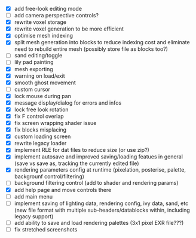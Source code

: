 - [x] add free-look editing mode
- [ ] add camera perspective controls?
- [x] rewrite voxel storage
- [x] rewrite voxel generation to be more efficient
- [x] optimise mesh indexing
- [x] split mesh generation into blocks to reduce indexing cost and eliminate need to rebuild entire mesh (possibly store file as blocks too?)
- [ ] sand editing/toggle
- [ ] lily pad painting
- [x] mesh exporting
- [x] warning on load/exit
- [x] smooth ghost movement
- [ ] custom cursor
- [x] lock mouse during pan
- [x] message display/dialog for errors and infos
- [x] lock free look rotation
- [x] fix F control overlap
- [x] fix screen wrapping shader issue
- [x] fix blocks misplacing
- [x] custom loading screen
- [x] rewrite legacy loader
- [x] implement RLE for dat files to reduce size (or use zip?)
- [x] implement autosave and improved saving/loading featues in general (save vs save as, tracking the currently edited file)
- [x] rendering parameters config at runtime (pixelation, posterise, palette, backgrounf control/filtering)
- [ ] background filtering control (add to shader and rendering params)
- [x] add help page and move controls there
- [ ] add main menu
- [ ] implement saving of lighting data, rendering config, ivy data, sand, etc (new file format with multiple sub-headers/datablocks within, including legacy support)
- [ ] add ability to save and load rendering palettes (3x1 pixel EXR file???)
- [ ] fix stretched screenshots